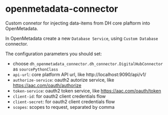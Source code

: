 # openmetadata-connector

Custom connetor for injecting data-items from DH core plaftorm into OpenMetadata.

In OpenMetadata create a new `Database Service`, using `Custom Database` connector.

The configuration parameters you should set:
- choose `dh_openmetadata_connector.dh_connector.DigitalHubConnector` as `sourcePythonClass`
- `api-url`: core platform API url, like http://localhost:9090/api/v1/
- `authorize-service`: oauth2 autorize service, like https://aac.com/oauth/authorize
- `token-service`: oauth2 token service, like https://aac.com/oauth/token
- `client-id`: for oauth2 client credentials flow 
- `client-secret`: for oauth2 client credentials flow 
- `scopes`: scopes to request, separated by comma 